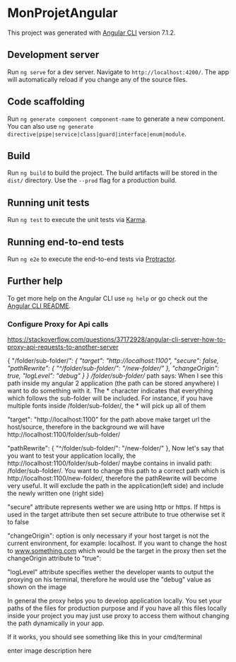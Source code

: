 # MonProjetAngular

This project was generated with [Angular CLI](https://github.com/angular/angular-cli) version 7.1.2.

## Development server

Run `ng serve` for a dev server. Navigate to `http://localhost:4200/`. The app will automatically reload if you change any of the source files.

## Code scaffolding

Run `ng generate component component-name` to generate a new component. You can also use `ng generate directive|pipe|service|class|guard|interface|enum|module`.

## Build

Run `ng build` to build the project. The build artifacts will be stored in the `dist/` directory. Use the `--prod` flag for a production build.

## Running unit tests

Run `ng test` to execute the unit tests via [Karma](https://karma-runner.github.io).

## Running end-to-end tests

Run `ng e2e` to execute the end-to-end tests via [Protractor](http://www.protractortest.org/).

## Further help

To get more help on the Angular CLI use `ng help` or go check out the [Angular CLI README](https://github.com/angular/angular-cli/blob/master/README.md).




### Configure Proxy for Api calls 
https://stackoverflow.com/questions/37172928/angular-cli-server-how-to-proxy-api-requests-to-another-server

{
  "/folder/sub-folder/*": {
    "target": "http://localhost:1100",
    "secure": false,
    "pathRewrite": {
      "^/folder/sub-folder/": "/new-folder/"
    },
    "changeOrigin": true,
    "logLevel": "debug"
  }
}
/folder/sub-folder/* path says: When I see this path inside my angular 2 application (the path can be stored anywhere) I want to do something with it. The * character indicates that everything which follows the sub-folder will be included. For instance, if you have multiple fonts inside /folder/sub-folder/, the * will pick up all of them

"target": "http://localhost:1100" for the path above make target url the host/source, therefore in the background we will have http://localhost:1100/folder/sub-folder/

"pathRewrite": { "^/folder/sub-folder/": "/new-folder/" }, Now let's say that you want to test your application locally, the http://localhost:1100/folder/sub-folder/ maybe contains in invalid path: /folder/sub-folder/. You want to change this path to a correct path which is http://localhost:1100/new-folder/, therefore the pathRewrite will become very useful. It will exclude the path in the application(left side) and include the newly written one (right side)

"secure" attribute represents wether we are using http or https. If https is used in the target attribute then set secure attribute to true otherwise set it to false

"changeOrigin": option is only necessary if your host target is not the current environment, for example: localhost. If you want to change the host to www.something.com which would be the target in the proxy then set the changeOrigin attribute to "true":

"logLevel" attribute specifies wether the developer wants to output the proxying on his terminal, therefore he would use the "debug" value as shown on the image

In general the proxy helps you to develop application locally. You set your paths of the files for production purpose and if you have all this files locally inside your project you may just use proxy to access them without changing the path dynamically in your app.

If it works, you should see something like this in your cmd/terminal

enter image description here
